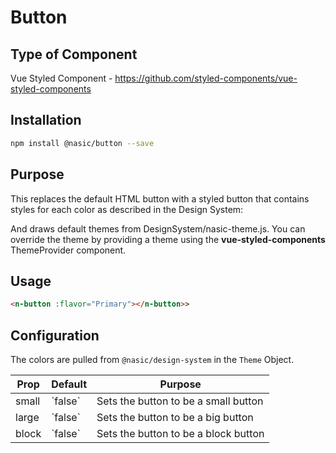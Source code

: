 # Button

## Type of Component

Vue Styled Component - https://github.com/styled-components/vue-styled-components

## Installation

```bash
npm install @nasic/button --save
```

## Purpose

This replaces the default HTML button with a styled button that contains styles for each color as described in the Design System:

And draws default themes from DesignSystem/nasic-theme.js. You can override the theme by providing a theme using the **vue-styled-components** ThemeProvider component.


## Usage
```html
<n-button :flavor="Primary"></n-button>>
```


## Configuration

The colors are pulled from `@nasic/design-system` in the `Theme` Object.

<table>
    <thead>
        <tr>
            <th>Prop</th>
            <th>Default</th>
            <th>Purpose</th>
        </tr>
    </thead>
    <tbody>
        <tr><td>small</td><td>`false`</td><td>Sets the button to be a small button</td></tr>
        <tr><td>large</td><td>`false`</td><td>Sets the button to be a big button</td></tr>
        <tr><td>block</td><td>`false`</td><td>Sets the button to be a block button</td></tr>
    </tbody>
</table>

